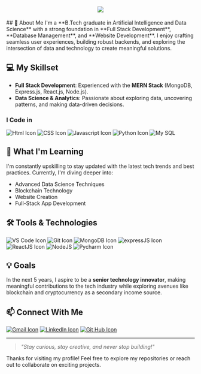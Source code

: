 <h1 align="center">
    <img src="https://readme-typing-svg.herokuapp.com/?font=Righteous&size=35&center=true&vCenter=true&width=500&height=70&duration=4000&lines=Hi+There!+👋;+I'm+Dinesh+Karthick!;" />
</h1>
## 🚀 About Me
I'm a **B.Tech graduate in Artificial Intelligence and Data Science** with a strong foundation in **Full Stack Development**, **Database Management**, and **Website Development**. I enjoy crafting seamless user experiences, building robust backends, and exploring the intersection of data and technology to create meaningful solutions. 

## 💻 My Skillset
- **Full Stack Development**: Experienced with the **MERN Stack** (MongoDB, Express.js, React.js, Node.js).
- **Data Science & Analytics**: Passionate about exploring data, uncovering patterns, and making data-driven decisions.
### I Code in
  ![Html Icon](https://img.icons8.com/color/48/html-5.png)
  ![CSS Icon](https://img.icons8.com/fluency/48/css3.png)
  ![Javascript Icon](https://img.icons8.com/color/48/javascript--v1.png)
  ![Python Icon](https://img.icons8.com/color/48/python--v1.png)
  ![My SQL](https://img.icons8.com/color/48/mysql-logo.png)

## 🌱 What I'm Learning
I'm constantly upskilling to stay updated with the latest tech trends and best practices. Currently, I'm diving deeper into:
- Advanced Data Science Techniques
- Blockchain Technology
- Website Creation
- Full-Stack App Development

## 🛠️ Tools & Technologies
  ![VS Code Icon](https://img.icons8.com/fluency/48/visual-studio.png)
  ![Git Icon](https://img.icons8.com/color/48/git.png)
  ![MongoDB Icon](https://img.icons8.com/color/48/mongo-db.png)
  ![expressJS Icon](https://img.icons8.com/office/40/express-js.png)
  ![ReactJS Icon](https://img.icons8.com/office/40/react.png)
  ![NodeJS](https://img.icons8.com/nolan/48/node-js.png)
  ![Pycharm Icon](https://img.icons8.com/color/48/pycharm--v2.png)

## 💡 Goals
In the next 5 years, I aspire to be a **senior technology innovator**, making meaningful contributions to the tech industry while exploring avenues like blockchain and cryptocurrency as a secondary income source.

## 📫 Connect With Me
[![Gmail Icon](https://img.shields.io/badge/Gmail-D14836?style=for-the-badge&logo=gmail&logoColor=white)](mailto:dkarthick307@gmail.com)        [![LinkedIn Icon](https://img.shields.io/badge/LinkedIn-0077B5?style=for-the-badge&logo=linkedin&logoColor=white)](https://www.linkedin.com/in/dinesh-karthick/)        [![Git Hub Icon](https://img.shields.io/badge/GitHub-100000?style=for-the-badge&logo=github&logoColor=white)](https://github.com/dine2004)

---

> _"Stay curious, stay creative, and never stop building!"_

Thanks for visiting my profile! Feel free to explore my repositories or reach out to collaborate on exciting projects.
